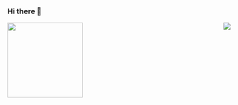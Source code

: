 ### Hi there 👋

<!--
https://github.com/anuraghazra/github-readme-stats
-->

<div>
  <img height="170" align="left" src="https://github-readme-stats.vercel.app/api?username=somalianivan&show_icons=true&title_color=fff&icon_color=79ff97&text_color=9f9f9f&bg_color=151515&count_private=true" />
  <img align="right" src="https://github-readme-stats.vercel.app/api/top-langs/?username=patevs&layout=compact&title_color=fff&text_color=fff&bg_color=151515" />
</div>


<!--
**SomalianIvan/somalianivan** is a ✨ _special_ ✨ repository because its `README.md` (this file) appears on your GitHub profile.

Here are some ideas to get you started:

- 🔭 I’m currently working on ...
- 🌱 I’m currently learning ...
- 👯 I’m looking to collaborate on ...
- 🤔 I’m looking for help with ...
- 💬 Ask me about ...
- 📫 How to reach me: ...
- 😄 Pronouns: ...
- ⚡ Fun fact: ...
-->
